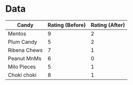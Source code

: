 # Data
| Candy        | Rating (Before) | Rating (After) |
| ------------ | --------------- | -------------- |
| Mentos       | 9               | 2              |
| Plum Candy   | 5               | 2               |
| Ribena Chews | 7               | 1               |
| Peanut MnMs  | 6               | 0               |
| Milo Pieces  | 5               | 1               |
| Choki choki  | 8               | 1               |
